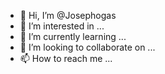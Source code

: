 - 👋 Hi, I’m @Josephogas
- 👀 I’m interested in ...
- 🌱 I’m currently learning ...
- 💞️ I’m looking to collaborate on ...
- 📫 How to reach me ...

<!---
Josephogas/Josephogas is a ✨ special ✨ repository because its `README.md` (this file) appears on your GitHub profile.
You can click the Preview link to take a look at your changes.
--->
